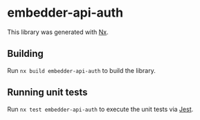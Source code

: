 # embedder-api-auth

This library was generated with [Nx](https://nx.dev).

## Building

Run `nx build embedder-api-auth` to build the library.

## Running unit tests

Run `nx test embedder-api-auth` to execute the unit tests via [Jest](https://jestjs.io).
